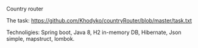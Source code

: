 Country router

The task: https://github.com/Khodyko/countryRouter/blob/master/task.txt 

Technoligies: Spring boot, Java 8,  H2 in-memory DB, Hibernate, Json simple, mapstruct, lombok.


